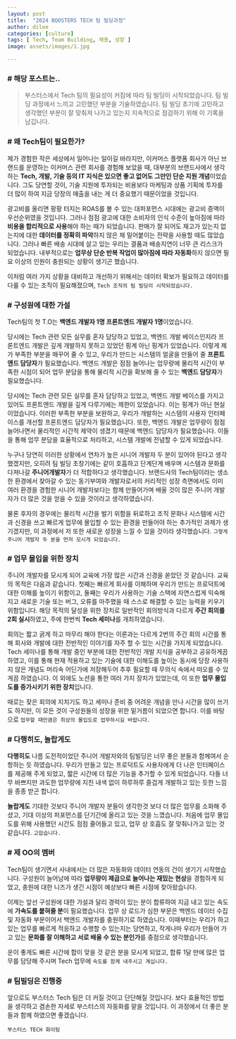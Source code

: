 ```yaml
---
layout: post
title:  "2024 BOOSTERS TECH 팀 빌딩과정"
author: dilee
categories: [culture]
tags: [ Tech, Team Building, 채용, 성장 ]
image: assets/images/1.jpg

---
```


### # 해당 포스트는..
> 부스터스에서 Tech 팀의 필요성이 커짐에 따라 팀 빌딩이 시작되었습니다. 팀 빌딩 과정에서 느끼고 고민했던 부분을 기술하였습니다. 팀 빌딩 초기에 고민하고 생각했던 부분이 잘 맞춰져 나가고 있는지 지속적으로 점검하기 위해 이 기록을 남깁니다.

### # 왜 Tech팀이 필요한가?
제가 경험한 작은 세상에서 일어나는 일이길 바라지만, 이커머스 플랫폼 회사가 아닌 브랜드를 운영하는 이커머스 관련 회사를 경험해 보았을 때, 대부분의 브랜드사에서 생각하는 **Tech, 개발, 기술 등의 IT 지식은 있으면 좋고 없어도 그만인 단순 지원 개념**이었습니다. 그도 당연할 것이, 기술 지원에 투자되는 비용보다 마케팅과 상품 기획에 투자를 더 많이 하여 지금 당장의 매출을 내는 게 더 중요했기 때문이었을 것입니다.

광고비를 올리면 팡팡 터지는 ROAS를 볼 수 있는 대퍼포먼스 시대에는 광고비 증액이 우선순위였을 것입니다. 그러나 점점 광고에 대한 소비자의 인식 수준이 높아짐에 따라 **비용을 합리적으로 사용**해야 하는 때가 되었습니다. 판매가 잘 되어도 재고가 있는지 없는지에 대한 **데이터를 정확히 파악**하지 않은 채 밀어붙이는 전략을 사용할 때도 많았습니다. 그러나 빠른 배송 시대에 살고 있는 우리는 결품과 배송지연이 너무 큰 리스크가 되었습니다. 내부적으로는 **업무상 단순 반복 작업이 많아짐에 따라 자동화**하지 않으면 필요 이상의 인원이 충원되는 상황이 생기곤 했습니다.

이처럼 여러 가지 상황을 대비하고 개선하기 위해서는 데이터 확보가 필요하고 데이터를 다룰 수 있는 조직이 필요해졌으며, `Tech 조직의 팀 빌딩이 시작되었습니다.`


### # 구성원에 대한 가설
Tech팀의 첫 T.O는 **백엔드 개발자 1명 프론트엔드 개발자 1명**이었습니다.

당시에는 Tech 관련 모든 실무를 혼자 담당하고 있었고, 백엔드 개발 베이스인지라 프론트엔드 개발은 깊게 개발하지 못하고 있었던 핑계 아닌 핑계가 있었습니다. 이렇게 제가 부족한 부분을 매꾸어 줄 수 있고, 우리가 만드는 시스템의 얼굴을 만들어 줄 **프론트엔드 담당자**가 필요했습니다. 백엔드 개발은 점점 늘어나는 업무량에 물리적 시간이 부족한 시점이 되어 업무 분담을 통해 물리적 시간을 확보해 줄 수 있는 **백엔드 담당자**가 필요했습니다.

당시에는 Tech 관련 모든 실무를 혼자 담당하고 있었고, 백엔드 개발 베이스를 가지고 있어도 프론트엔드 개발을 깊게 다루기에는 제한이 있었습니다. 이는 핑계가 아닌 현실이었습니다. 이러한 부족한 부분을 보완하고, 우리가 개발하는 시스템의 사용자 인터페이스를 개선할 프론트엔드 담당자가 필요했습니다. 또한, 백엔드 개발은 업무량이 점점 늘어나면서 물리적인 시간적 제약이 생겼기 때문에 백엔드 담당자가 필요했습니다. 이들을 통해 업무 분담을 효율적으로 처리하고, 시스템 개발에 전념할 수 있게 되었습니다.

누구나 당연히 이러한 상황에서 연차가 높은 시니어 개발자 두 분이 있어야 된다고 생각했겠지만, 오히려 팀 빌딩 초창기에는 같이 호흡하고 단계단계 배우며 시스템과 문화를 다져나갈 **주니어개발자**가 더 적합하다고 생각했습니다. 브랜드사의 Tech팀이라는 생소한 환경에서 찾아갈 수 있는 동기부여와 개발자로서의 커리적인 성장 측면에서도 이미 여러 환경을 경험한 시니어 개발자보다는 함께 만들어가며 배울 것이 많은 주니어 개발자가 더 많은 것을 얻을 수 있을 것이라고 생각하였습니다.

물론 후자의 경우에는 물리적 시간을 벌기 위함을 뒤로하고 조직 문화나 시스템에 시간과 신경을 쓰고 빠르게 업무에 몰입할 수 있는 환경을 만들어야 하는 추가적인 과제가 생기겠지만, 이 과정에서 저 또한 새로운 성장을 느낄 수 있을 것이라 생각했습니다.
`그렇게 주니어 개발자 두 분을 먼저 모시게 되었습니다.`


### # 업무 몰입을 위한 장치
주니어 개발자를 모시게 되어 교육에 가장 많은 시간과 신경을 쏟았던 것 같습니다. 교육의 목적은 다음과 같습니다. 첫째는 빠르게 회사를 이해하며 우리가 만드는 프로덕트에 대한 이해를 높이기 위함이고, 둘째는 우리가 사용하는 기술 스택에 자연스럽게 익숙해지고 새로운 기술 또는 버그, 오류를 마주했을 때 스스로 해결할 수 있는 능력을 키우기 위함입니다.
해당 목적의 달성을 위한 장치로 일반적인 회의방식과 다르게 **주간 회의를 2회 실시**하였고, 주에 한번씩 **Tech 세미나**를 개최하였습니다.

회의는 짧고 굵게 하고 마무리 해야 한다는 이론과는 다르게 2번의 주간 회의 시간를 통해 회사와 개발에 대한 전반적인 이야기를 자주 할 수 있는 시간을 가지게 되었습니다. Tech 세미나를 통해 개발 중인 부분에 대한 전반적인 개발 지식을 공부하고 공유하게끔 하였고, 이를 통해 현재 적용하고 있는 기술에 대한 이해도를 높이는 동시에 당장 사용하지 않은 개념도 머리속 어딘가에 저장해두어 추후 필요할 때 무의식 속에서 떠오를 수 있게끔 하였습니다. 이 외에도 노션을 통한 여러 가지 장치가 있었는데, 이 또한 **업무 몰입도를 증가시키기 위한 장치**입니다.

때로는 잦은 회의에 지치기도 하고 세미나 준비 중 어려운 개념을 만나 시간을 많이 쓰기도 하지만, 이 모든 것이 구성원들의 성장을 위한 밑거름이 되었으면 합니다. 이를 바탕으로 `업무할 때만큼은 최상의 몰입도로 업무하시길 바랍니다.`


### # 다행히도, 놀랍게도
**다행히도** 나름 도전적이었던 주니어 개발자와의 팀빌딩은 너무 좋은 분들과 함께여서 순항하는 듯 하였습니다. 우리가 만들고 있는 프로덕트도 사용자에게 더 나은 인터페이스를 제공해 주게 되었고, 짧은 시간에 더 많은 기능을 추가할 수 있게 되었습니다. 다들 너무 바쁘지만 과도한 업무량에 지친 내색 없이 하루하루 즐겁게 개발하고 있는 듯한 느낌을 종종 받곤 합니다.

**놀랍게도** 기대한 것보다 주니어 개발자 분들이 생각한것 보다 더 많은 업무를 소화해 주셨고, 기대 이상의 퍼포먼스를 단기간에 올리고 있는 것을 느꼈습니다. 처음에 업무 몰입도를 위해 사용했던 시간도 점점 줄어들고 있고, 업무 상 호흡도 잘 맞춰나가고 있는 것 같습니다.
`고맙습니다.`


### # 제 OO의 멤버
Tech팀이 생기면서 사내에서는 더 많은 자동화와 데이터 연동의 건이 생기기 시작했습니다. 구성원이 늘어남에 따라 **업무량이 제곱으로 늘어나는 재밌는 현상**을 경험하게 되었고, 충원에 대한 니즈가 생긴 시점이 예상보다 빠른 시점에 찾아왔습니다.

이제는 앞선 구성원에 대한 가설과 달리 경력이 있는 분이 합류하여 지금 내고 있는 속도에 **가속도를 붙혀줄 분**이 필요했습니다. 업무 상 로드가 심한 부문은 백엔드 데이터 수집 및 자동화 부문이어서 백엔드 개발자를 충원하기로 하였습니다. 이때부터는 우리가 하고 있는 업무를 빠르게 적응하고 수행할 수 있는지는 당연하고, 작게나마 우리가 만들어 가고 있는 **문화를 잘 이해하고 서로 배울 수 있는 분인가**를 중점으로 생각했습니다.

운이 좋게도 빠른 시간에 합이 맞을 것 같은 분을 모시게 되었고, 합류 1달 만에 많은 업무를 담당해 주시며 Tech 업무에 `속도를 함께 내주시고 계십니다.`


### # 팀빌딩은 진행중
앞으로도 부스터스 Tech 팀은 더 커질 것이고 단단해질 것입니다. 보다 효율적인 방법을 생각하고 겸손한 자세로 부스터스의 자동화를 맡을 것입니다. 이 과정에서 더 좋은 분들과 함께 하였으면 좋겠습니다.

`부스터스 TECH 화이팅`